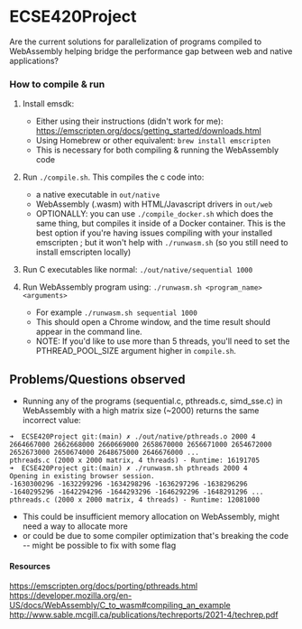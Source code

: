 # ECSE420Project
Are the current solutions for parallelization of programs compiled to WebAssembly helping bridge the performance gap between web and native applications?

### How to compile & run

1. Install emsdk: 
    - Either using their instructions (didn't work for me): https://emscripten.org/docs/getting_started/downloads.html
    - Using Homebrew or other equivalent: `brew install emscripten`
    - This is necessary for both compiling & running the WebAssembly code

2. Run `./compile.sh`. This compiles the c code into:
    - a native executable in `out/native`
    - WebAssembly (.wasm) with HTML/Javascript drivers in `out/web`
    - OPTIONALLY: you can use `./compile_docker.sh` which does the same thing, but compiles it inside of a Docker container. This is the best option if you're having issues compiling with your installed emscripten ; but it won't help with `./runwasm.sh` (so you still need to install emscripten locally)

3. Run C executables like normal: `./out/native/sequential 1000`

4. Run WebAssembly program using: `./runwasm.sh <program_name> <arguments>`
    - For example `./runwasm.sh sequential 1000`
    - This should open a Chrome window, and the time result should appear in the command line.
    - NOTE: If you'd like to use more than 5 threads, you'll need to set the PTHREAD_POOL_SIZE argument higher in `compile.sh`.

## Problems/Questions observed
- Running any of the programs (sequential.c, pthreads.c, simd_sse.c) in WebAssembly with a high matrix size (~2000) returns the same incorrect value:
```
➜  ECSE420Project git:(main) ✗ ./out/native/pthreads.o 2000 4
2664667000 2662668000 2660669000 2658670000 2656671000 2654672000 2652673000 2650674000 2648675000 2646676000 ...
pthreads.c (2000 x 2000 matrix, 4 threads) - Runtime: 16191705
➜  ECSE420Project git:(main) ✗ ./runwasm.sh pthreads 2000 4
Opening in existing browser session.
-1630300296 -1632299296 -1634298296 -1636297296 -1638296296 -1640295296 -1642294296 -1644293296 -1646292296 -1648291296 ...
pthreads.c (2000 x 2000 matrix, 4 threads) - Runtime: 12081000
```
- This could be insufficient memory allocation on WebAssembly, might need a way to allocate more
- or could be due to some compiler optimization that's breaking the code -- might be possible to fix with some flag

#### Resources

https://emscripten.org/docs/porting/pthreads.html
https://developer.mozilla.org/en-US/docs/WebAssembly/C_to_wasm#compiling_an_example
http://www.sable.mcgill.ca/publications/techreports/2021-4/techrep.pdf
